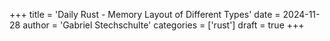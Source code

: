 +++
title = 'Daily Rust - Memory Layout of Different Types'
date = 2024-11-28
author = 'Gabriel Stechschulte'
categories = ['rust']
draft = true
+++
